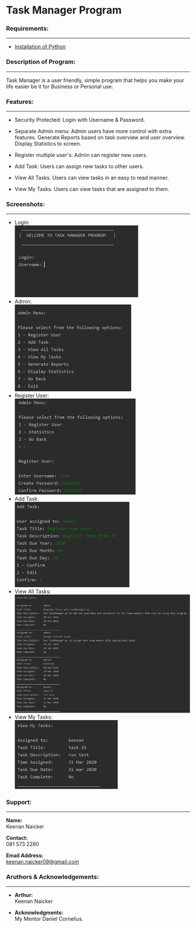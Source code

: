 # Task Manager Program

### Requirements:
---
* [Installation of Python](https://www.python.org/downloads)

### Description of Program:
----
Task Manager is a user friendly, simple program that helps you make your life easier be it for Business or Personal use.  

### Features:
----
* Security Protected:
Login with Username & Password.

* Separate Admin menu:
Admin users have more control with extra features.
Generate Reports based on task overview and user overview.
Display Statistics to screen.

* Register multiple user's:
Admin can register new users.

* Add Task:
Users can assign new tasks to other users.

* View All Tasks.
Users can view tasks in an easy to read manner.

* View My Tasks.
Users can view tasks that are assigned to them.

### Screenshots:
---
* Login:  
![Login Screen](https://github.com/keenan-n/HypeDev_Python_L1Task25_TaskManager/blob/master/login_screen.png)
* Admin:  
![Admin Menu](https://github.com/keenan-n/HypeDev_Python_L1Task25_TaskManager/blob/master/admin_menu.png)
* Register User:  
![Register User](https://github.com/keenan-n/HypeDev_Python_L1Task25_TaskManager/blob/master/reg_user.png)
* Add Task:  
![Add Task](https://github.com/keenan-n/HypeDev_Python_L1Task25_TaskManager/blob/master/add_task.png)
* View All Tasks:  
![View All](https://github.com/keenan-n/HypeDev_Python_L1Task25_TaskManager/blob/master/view_all.png)
* View My Tasks:  
![View My](https://github.com/keenan-n/HypeDev_Python_L1Task25_TaskManager/blob/master/view_my.png)

### Support:
----
**Name:**  
Keenan Naicker  

**Contact:**  
081 573 2280
  
**Email Address:**    
keenan.naicker09@gmail.com

### Aruthors & Acknowledgements:
----
* **Arthur:**  
Keenan Naicker
  
* **Acknowledgments:**  
My Mentor Daniel Cornelius.
